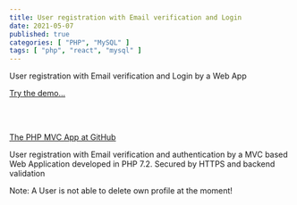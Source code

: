 ```yaml
---
title: User registration with Email verification and Login
date: 2021-05-07
published: true
categories: [ "PHP", "MySQL" ]
tags: [ "php", "react", "mysql" ]
---
```


User registration with Email verification and Login by a Web App

<a href="https://phpauth.persteenolsen.dk" target="_blank" title="User registration and Auth">Try the demo...</a>

<br />
<br />

<a href="https://github.com/persteenolsen/php-auth-mvc" target="_blank">The PHP MVC App at GitHub</a>

User registration with Email verification and authentication by a MVC based Web Application developed in PHP 7.2. Secured by HTTPS and backend validation

Note: A User is not able to delete own profile at the moment!




